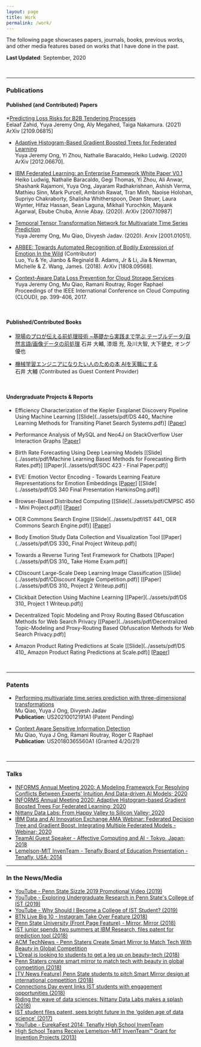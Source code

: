 ```yaml
---
layout: page
title: Work
permalink: /work/
---
```

The following page showcases papers, journals, books, previous works, and other
media features based on works that I have done in the past.

**Last Updated**: September, 2020

<br />
<hr />

### Publications
#### Published (and Contributed) Papers
*[Predicting Loss Risks for B2B Tendering Processes](https://arxiv.org/abs/2109.06815)<br />
Eelaaf Zahid, Yuya Jeremy Ong, Aly Megahed, Taiga Nakamura. (2021) ArXiv [2109.06815]

* [Adaptive Histogram-Based Gradient Boosted Trees for Federated Learning](https://arxiv.org/abs/2012.06670)<br />
Yuya Jeremy Ong, Yi Zhou, Nathalie Baracaldo, Heiko Ludwig. (2020) ArXiv [2012.06670].


* [IBM Federated Learning: an Enterprise Framework White Paper V0.1](https://arxiv.org/abs/2007.10987) <br />
Heiko Ludwig, Nathalie Baracaldo, Gegi Thomas, Yi Zhou, Ali Anwar, Shashank Rajamoni, Yuya Ong, Jayaram Radhakrishnan, Ashish Verma, Mathieu Sinn, Mark Purcell, Ambrish Rawat, Tran Minh, Naoise Holohan, Supriyo Chakraborty, Shalisha Whitherspoon, Dean Steuer, Laura Wynter, Hifaz Hassan, Sean Laguna, Mikhail Yurochkin, Mayank Agarwal, Ebube Chuba, Annie Abay. (2020). ArXiv [2007.10987]

* [Temporal Tensor Transformation Network for Multivariate Time Series Prediction](https://arxiv.org/abs/2001.01051) <br />
Yuya Jeremy Ong, Mu Qiao, Divyesh Jadav. (2020). Arxiv [2001.01051].

* [ARBEE: Towards Automated Recognition of Bodily Expression of Emotion In the Wild](https://arxiv.org/abs/1808.09568) (Contributor) <br />
Luo, Yu & Ye, Jianbo & Reginald B. Adams, Jr & Li, Jia & Newman, Michelle & Z. Wang, James. (2018). ArXiv [1808.09568].

* [Context-Aware Data Loss Prevention for Cloud Storage Services](https://ieeexplore.ieee.org/abstract/document/8030614) <br />
Yuya Jeremy Ong, Mu Qiao, Ramani Routray, Roger Raphael <br />
Proceedings of the IEEE International Conference on Cloud Computing (CLOUD), pp. 399-406, 2017.

<br />

#### Published/Contributed Books
* [現場のプロが伝える前処理技術 ~基礎から実践まで学ぶ テーブルデータ/自然言語/画像データの前処理](https://www.amazon.co.jp/%E7%8F%BE%E5%A0%B4%E3%81%AE%E3%83%97%E3%83%AD%E3%81%8C%E4%BC%9D%E3%81%88%E3%82%8B%E5%89%8D%E5%87%A6%E7%90%86%E6%8A%80%E8%A1%93-%E5%9F%BA%E7%A4%8E%E3%81%8B%E3%82%89%E5%AE%9F%E8%B7%B5%E3%81%BE%E3%81%A7%E5%AD%A6%E3%81%B6-%E3%83%86%E3%83%BC%E3%83%96%E3%83%AB%E3%83%87%E3%83%BC%E3%82%BF-%E8%87%AA%E7%84%B6%E8%A8%80%E8%AA%9E-%E7%94%BB%E5%83%8F%E3%83%87%E3%83%BC%E3%82%BF%E3%81%AE%E5%89%8D%E5%87%A6%E7%90%86/dp/4839970017)
 石井 大輔, 漆畑 充, 及川大智, 大下健史, オング優也 

* [機械学習エンジニアになりたい人のための本 AIを天職にする](https://www.amazon.co.jp/%E6%A9%9F%E6%A2%B0%E5%AD%A6%E7%BF%92%E3%82%A8%E3%83%B3%E3%82%B8%E3%83%8B%E3%82%A2%E3%81%AB%E3%81%AA%E3%82%8A%E3%81%9F%E3%81%84%E4%BA%BA%E3%81%AE%E3%81%9F%E3%82%81%E3%81%AE%E6%9C%AC-AI%E3%82%92%E5%A4%A9%E8%81%B7%E3%81%AB%E3%81%99%E3%82%8B-%E7%9F%B3%E4%BA%95-%E5%A4%A7%E8%BC%94-ebook/dp/B07GWM4J7H)<br />
石井 大輔 (Contributed as Guest Content Provider)

<br />

#### Undergraduate Projects & Reports
* Efficiency Characterization of the Kepler Exoplanet Discovery Pipeline Using Machine Learning [[Slide](../assets/pdf/DS 440_ Machine Learning Methods for Transiting Planet Search Systems.pdf)] [[Paper](../assets/pdf/DS_440___Capstone_Final_Report.pdf)]

* Performance Analysis of MySQL and Neo4J on StackOverflow User Interaction Graphs [[Paper](../assets/pdf/DS220__Midterm_Report.pdf)]

* Birth Rate Forecasting Using Deep Learning Models [[Slide](../assets/pdf/Machine Learning Based Methods for Forecasting Birth Rates.pdf)] [[Paper](../assets/pdf/SOC 423 - Final Paper.pdf)]

* EVE: Emotion Vector Encoding - Towards Learning Feature Representations for Emotion Embeddings [[Paper](../assets/pdf/EVE__Emotion_Vector_Encodings___Towards_a_Representation_for_Human_Emotion_States.pdf)] [[Slide](../assets/pdf/DS 340 Final Presentation HankinsOng.pdf)]

* Browser-Based Distributed Computing [[Slide](../assets/pdf/CMPSC 450 - Mini Project.pdf)] [[Paper](../assets/pdf/Browser_Based_Distributed_Computing.pdf)]

* OER Commons Search Engine [[Slide](../assets/pdf/IST 441_ OER Commons Search Engine.pdf)] [[Paper](../assets/pdf/IST_441__OER_Common_Search_Engine.pdf)]

* Body Emotion Study Data Collection and Visualization Tool [[Paper](../assets/pdf/DS 330_ Final Project Writeup.pdf)]

* Towards a Reverse Turing Test Framework for Chatbots [[Paper](../assets/pdf/DS 310_ Take Home Exam.pdf)]

* CDiscount Large-Scale Deep Learning Image Classification [[Slide](../assets/pdf/CDiscount Kaggle Competition.pdf)] [[Paper](../assets/pdf/DS 310_ Project 2 Writeup.pdf)]

* Clickbait Detection Using Machine Learning [[Paper](../assets/pdf/DS 310_ Project 1 Writeup.pdf)]

* Decentralized Topic Modeling and Proxy Routing Based Obfuscation Methods for Web Search Privacy [[Paper](../assets/pdf/Decentralized Topic-Modeling and Proxy-Routing Based Obfuscation Methods for Web Search Privacy.pdf)]

* Amazon Product Rating Predictions at Scale [[Slide](../assets/pdf/DS 410_ Amazon Product Rating Predictions at Scale.pdf)] [[Paper](../assets/pdf/DS_410___Final_Project_Report.pdf)]

<br />
<hr />

### Patents
* [Performing multivariate time series prediction with three-dimensional transformations](https://patents.google.com/patent/US20210012191A1/en) <br />
Mu Qiao, Yuya J Ong, Divyesh Jadav <br />
**Publication**: US20210012191A1 (Patent Pending)

* [Context Aware Sensitive Information Detection](https://patents.google.com/patent/US20180365560A1/en) <br />
Mu Qiao, Yuya J Ong, Ramani Routray, Roger C Raphael <br />
**Publication**: US20180365560A1 (Granted 4/20/21)

<br />  
<hr />

### Talks
* [INFORMS Annual Meeting 2020: A Modeling Framework For Resolving Conflicts Between Experts’ Intuition And Data-driven AI Models; 2020](https://drive.google.com/file/d/11QbR5L8-9YiSUUlbSuK9j8XZ4eVFL4Xk/view?usp=sharing)
* [INFORMS Annual Meeting 2020: Adaptive Histogram-based Gradient Boosted Trees For Federated Learning; 2020](https://drive.google.com/file/d/1mBAASr0pK7iHEEKRAeZuoX7ekz92b3e0/view?usp=sharing)
* [Nittany Data Labs: From Happy Valley to Silicon Valley; 2020](https://www.youtube.com/watch?v=bSW2hVuyJP4)
* [IBM Data and AI Innovation Exchange AMA Webinar: Federated Decision Tree and Gradient Boost. Integrating Multiple Federated Models - Webinar; 2020](https://drive.google.com/file/d/1_enXo7jbYGySq8fz9TIfinOuK4AgjoYQ/view?usp=sharing)
* [TeamAI Guest Speaker - Affective Computing and AI - Tokyo, Japan; 2018](https://www.meetup.com/Machine-Learning-Meetup-by-team-ai/events/257261247/)
* [Lemelson-MIT InvenTeam - Tenafly Board of Education Presentation - Tenafly, USA; 2014](http://librarymedia.net/board-of-education-october-21-2014)<br />

<hr />

### In the News/Media
* [YouTube - Penn State Sizzle 2019 Promotional Video (2019)](https://www.youtube.com/watch?v=sNOO6RG-4zE)
* [YouTube - Exploring Undergraduate Research in Penn State's College of IST (2019)](https://www.youtube.com/watch?v=FpAnlxp0VRY)
* [YouTube - Why Should I Become a College of IST Student? (2019)](https://www.youtube.com/watch?v=CKUfsN1hj9I) 
* [BTN Live Big 10 - Instagram Take Over Feature (2018)](https://www.instagram.com/p/BorlVhYnmN7/)
* [Penn State University (Front Page Feature) - Mirror, Mirror (2018)](https://web.archive.org/web/20181105124451/https://www.psu.edu/feature/2018/10/03/mirror-mirror)
* [IST junior spends two summers at IBM Research, files patent for prediction tool (2018)](https://news.psu.edu/story/535293/2018/09/07/academics/ist-junior-spends-two-summers-ibm-research-files-patent-prediction)
* [ACM TechNews - Penn Staters Create Smart Mirror to Match Tech With Beauty in Global Competition](https://cacm.acm.org/news/227888-penn-staters-create-smart-mirror-to-match-tech-with-beauty-in-global-competition/fulltext)
* [L’Oreal is looking to students to get a leg up on beauty-tech (2018)](https://www.glossy.co/beauty/loreal-is-looking-to-students-to-get-a-leg-up-on-beauty-tech)
* [Penn Staters create smart mirror to match tech with beauty in global competition (2018)](https://news.psu.edu/story/520944/2018/05/14/academics/penn-staters-create-smart-mirror-match-tech-beauty-global)
* [[TV News Feature] Penn State students to pitch Smart Mirror design at international competition (2018)](https://www.wearecentralpa.com/news/penn-state-students-to-pitch-smart-mirror-design-at-international-competition-/1141502085)
* [Connections Day event links IST students with engagement opportunities (2018)](https://news.psu.edu/story/503948/2018/02/05/campus-life/connections-day-event-links-ist-students-engagement)
* [Riding the wave of data sciences: Nittany Data Labs makes a splash (2018)](https://news.psu.edu/story/499107/2018/01/17/academics/riding-wave-data-sciences-nittany-data-labs-makes-splash)
* [IST student files patent, sees bright future in the ‘golden age of data science’ (2017)](https://news.psu.edu/story/477227/2017/08/10/academics/ist-student-files-patent-sees-bright-future-%E2%80%98golden-age-data)
* [YouTube - EurekaFest 2014: Tenafly High School InvenTeam](https://www.youtube.com/watch?v=NwHx9h2GKn8)
* [High School Teams Receive Lemelson-MIT InvenTeam™ Grant for Invention Projects (2013)](https://www.businesswire.com/news/home/20131016005335/en/High-School-Teams-Receive-Lemelson-MIT-InvenTeam%E2%84%A2-Grant)

